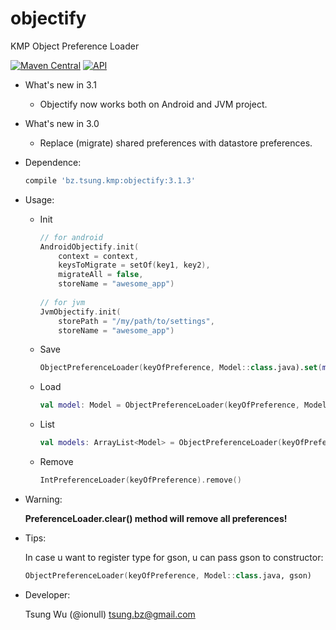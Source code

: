 objectify
=========

KMP Object Preference Loader

[![Maven Central](https://img.shields.io/maven-central/v/bz.tsung.kmp/objectify.svg?style=flat)](https://repo1.maven.org/maven2/bz/tsung/kmp/objectify)
[![API](https://img.shields.io/badge/API-19%2B-brightgreen.svg?style=flat)](https://android-arsenal.com/api?level=19)

* What's new in 3.1
    + Objectify now works both on Android and JVM project.

* What's new in 3.0
	+ Replace (migrate) shared preferences with datastore preferences.

* Dependence:

	```groovy
	compile 'bz.tsung.kmp:objectify:3.1.3'
	```
	
* Usage:
    * Init

      ```kotlin
      // for android
      AndroidObjectify.init(
          context = context, 
          keysToMigrate = setOf(key1, key2), 
          migrateAll = false, 
          storeName = "awesome_app")
        
      // for jvm
      JvmObjectify.init(
          storePath = "/my/path/to/settings",
          storeName = "awesome_app")
      ```
    * Save
	
        ```kotlin
        ObjectPreferenceLoader(keyOfPreference, Model::class.java).set(model)
        ```
    * Load

        ```kotlin
        val model: Model = ObjectPreferenceLoader(keyOfPreference, Model::class.java).get()
        ```
    * List
	
        ```kotlin
        val models: ArrayList<Model> = ObjectPreferenceLoader(keyOfPreference, object : TypeToken<ArrayList<Model>>() {}.type).get()
        ```
    * Remove
	
        ```kotlin
        IntPreferenceLoader(keyOfPreference).remove()
        ```

* Warning:
	
	**PreferenceLoader.clear() method will remove all preferences!**

* Tips:
	
	In case u want to register type for gson, u can pass gson to constructor:
	
	```kotlin
	ObjectPreferenceLoader(keyOfPreference, Model::class.java, gson)
	```
		
* Developer:
	
	Tsung Wu (@ionull) <tsung.bz@gmail.com>
